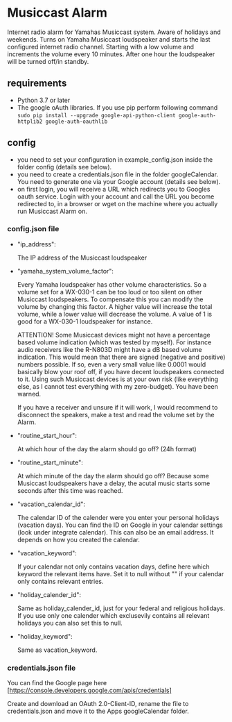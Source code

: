 # Musiccast Alarm
Internet radio alarm for Yamahas Musiccast system. Aware of holidays and weekends.
Turns on Yamaha Musiccast loudspeaker and starts the last configured internet radio channel. Starting with a low volume and increments the volume every 10 minutes. After one hour the loudspeaker will be turned off/in standby.

## requirements
- Python 3.7 or later
- The google oAuth libraries. If you use pip perform following command `sudo pip install --upgrade google-api-python-client google-auth-httplib2 google-auth-oauthlib`

## config
- you need to set your configuration in example_config.json inside the folder config (details see below).
- you need to create a credentials.json file in the folder googleCalendar. You need to generate one via your Google account (details see below).
- on first login, you will receive a URL which redirects you to Googles oauth service. Login with your account and call the URL you become redirected to, in a browser or wget on the machine where you actually run Musiccast Alarm on.

### config.json file
- "ip_address": 

   The IP address of the Musiccast loudspeaker

- "yamaha_system_volume_factor":

   Every Yamaha loudspeaker has other volume characteristics. So a volume set for a WX-030-1 can be too loud or too silent on other Musiccast loudspeakers. To compensate this you can modify the volume by changing this factor. A higher value will increase the total volume, while a lower value will decrease the volume. A value of 1 is good for a WX-030-1 loudspeaker for instance.

   ATTENTION! Some Musiccast devices might not have a percentage based volume indication (which was tested by myself). For instance audio receivers like the R-N803D might have a dB based volume indication. This would mean that there are signed (negative and positive) numbers possible. If so, even a very small value like 0.0001 would basically blow your roof off, if you have decent loudspeakers connected to it. Using such Musiccast devices is at your own risk (like everything else, as I cannot test everything with my zero-budget). You have been warned.

   If you have a receiver and unsure if it will work, I would recommend to disconnect the speakers, make a test and read the volume set by the Alarm.

- "routine_start_hour":

   At which hour of the day the alarm should go off? (24h format)

- "routine_start_minute":

   At which minute of the day the alarm should go off? Because some Musiccast loudspeakers have a delay, the acutal music starts some seconds after this time was reached.

- "vacation_calendar_id":

   The calendar ID of the calender were you enter your personal holidays (vacation days). You can find the ID on Google in your calendar settings (look under integrate calendar). This can also be an email address. It depends on how you created the calendar.

- "vacation_keyword": 

   If your calendar not only contains vacation days, define here which keyword the relevant items have. Set it to null without "" if your calendar only contains relevant entries.

- "holiday_calender_id":

   Same as holiday_calender_id, just for your federal and religious holidays. If you use only one calender which exclusevily contains all relevant holidays you can also set this to null.

- "holiday_keyword":

   Same as vacation_keyword.

### credentials.json file
You can find the Google page here [https://console.developers.google.com/apis/credentials]

Create and download an OAuth 2.0-Client-ID, rename the file to credentials.json and move it to the Apps googleCalendar folder.